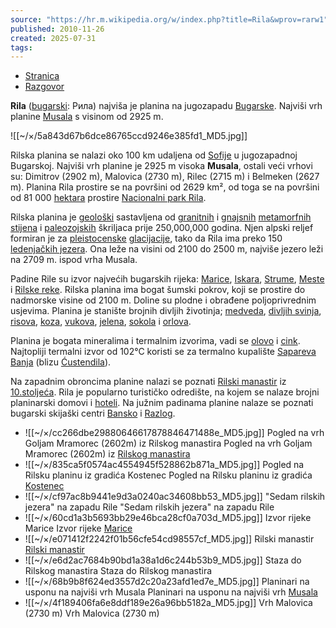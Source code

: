 ```yaml
---
source: "https://hr.m.wikipedia.org/w/index.php?title=Rila&wprov=rarw1"
published: 2010-11-26
created: 2025-07-31
tags:
---
```

- [Stranica](https://hr.m.wikipedia.org/wiki/Rila)
- [Razgovor](https://hr.m.wikipedia.org/wiki/Razgovor:Rila)

**Rila** ([bugarski](https://hr.m.wikipedia.org/wiki/Bugarski_jezik "Bugarski jezik"): Рила) najviša je planina na jugozapadu [Bugarske](https://hr.m.wikipedia.org/wiki/Bugarska "Bugarska"). Najviši vrh planine [Musala](https://hr.m.wikipedia.org/wiki/Musala_\(planinski_vrh\) "Musala (planinski vrh)") s visinom od 2925 m.

![[~/×/5a843d67b6dce86765ccd9246e385fd1_MD5.jpg]]

Rilska planina se nalazi oko 100 km udaljena od [Sofije](https://hr.m.wikipedia.org/wiki/Sofija "Sofija") u jugozapadnoj Bugarskoj. Najviši vrh planine je 2925 m visoka **Musala**, ostali veći vrhovi su: Dimitrov (2902 m), Malovica (2730 m), Rilec (2715 m) i Belmeken (2627 m). Planina Rila prostire se na površini od 2629 km², od toga se na površini od 81 000 [hektara](https://hr.m.wikipedia.org/wiki/Hektar "Hektar") prostire [Nacionalni park Rila](https://hr.m.wikipedia.org/w/index.php?title=Nacionalni_park_Rila&action=edit&redlink=1 "Nacionalni park Rila (stranica ne postoji)").

Rilska planina je [geološki](https://hr.m.wikipedia.org/wiki/Geologija "Geologija") sastavljena od [granitnih](https://hr.m.wikipedia.org/wiki/Granit "Granit") i [gnajsnih](https://hr.m.wikipedia.org/wiki/Gnajs "Gnajs") [metamorfnih stijena](https://hr.m.wikipedia.org/w/index.php?title=Metamorfne_stene&action=edit&redlink=1 "Metamorfne stene (stranica ne postoji)") i [paleozojskih](https://hr.m.wikipedia.org/wiki/Paleozoik "Paleozoik") škriljaca prije 250,000,000 godina. Njen alpski reljef formiran je za [pleistocenske](https://hr.m.wikipedia.org/wiki/Pleistocen "Pleistocen") [glacijacije](https://hr.m.wikipedia.org/wiki/Glacijacija "Glacijacija"), tako da Rila ima preko 150 [ledenjačkih jezera](https://hr.m.wikipedia.org/wiki/Glacijalno_jezero "Glacijalno jezero"). Ona leže na visini od 2100 do 2500 m, najviše jezero leži na 2709 m. ispod vrha Musala.

Padine Rile su izvor najvećih bugarskih rijeka: [Marice](https://hr.m.wikipedia.org/wiki/Marica_\(rijeka\) "Marica (rijeka)"), [Iskara](https://hr.m.wikipedia.org/w/index.php?title=Iskar&action=edit&redlink=1 "Iskar (stranica ne postoji)"), [Strume](https://hr.m.wikipedia.org/wiki/Struma "Struma"), [Meste](https://hr.m.wikipedia.org/wiki/Mesta "Mesta") i [Rilske reke](https://hr.m.wikipedia.org/w/index.php?title=Rilska_reka&action=edit&redlink=1 "Rilska reka (stranica ne postoji)"). Rilska planina ima bogat šumski pokrov, koji se prostire do nadmorske visine od 2100 m. Doline su plodne i obrađene poljoprivrednim usjevima. Planina je stanište brojnih divljih životinja; [medveda](https://hr.m.wikipedia.org/w/index.php?title=Medved&action=edit&redlink=1 "Medved (stranica ne postoji)"), [divljih svinja](https://hr.m.wikipedia.org/wiki/Divlja_svinja "Divlja svinja"), [risova](https://hr.m.wikipedia.org/wiki/Risovi "Risovi"), [koza](https://hr.m.wikipedia.org/wiki/Koze "Koze"), [vukova](https://hr.m.wikipedia.org/wiki/Vuk "Vuk"), [jelena](https://hr.m.wikipedia.org/wiki/Jeleni "Jeleni"), [sokola](https://hr.m.wikipedia.org/wiki/Sokol "Sokol") i [orlova](https://hr.m.wikipedia.org/wiki/Orao "Orao").

Planina je bogata mineralima i termalnim izvorima, vadi se [olovo](https://hr.m.wikipedia.org/wiki/Olovo_\(element\) "Olovo (element)") i [cink](https://hr.m.wikipedia.org/wiki/Cink "Cink"). Najtopliji termalni izvor od 102°C koristi se za termalno kupalište [Sapareva Banja](https://hr.m.wikipedia.org/w/index.php?title=Sapareva_Banja&action=edit&redlink=1 "Sapareva Banja (stranica ne postoji)") (blizu [Ćustendila](https://hr.m.wikipedia.org/wiki/%C4%86ustendil "Ćustendil")).

Na zapadnim obroncima planine nalazi se poznati [Rilski manastir](https://hr.m.wikipedia.org/wiki/Rilski_manastir "Rilski manastir") iz [10.stoljeća](https://hr.m.wikipedia.org/wiki/10._stolje%C4%87e "10. stoljeće"). Rila je popularno turističko odredište, na kojem se nalaze brojni planinarski domovi i [hoteli](https://hr.m.wikipedia.org/wiki/Hotel "Hotel"). Na južnim padinama planine nalaze se poznati bugarski skijaški centri [Bansko](https://hr.m.wikipedia.org/w/index.php?title=Bansko&action=edit&redlink=1 "Bansko (stranica ne postoji)") i [Razlog](https://hr.m.wikipedia.org/w/index.php?title=Razlog&action=edit&redlink=1 "Razlog (stranica ne postoji)").

- ![[~/×/cc266dbe29880646617878846471488e_MD5.jpg]]
	Pogled na vrh Goljam Mramorec (2602m) iz Rilskog manastira
	Pogled na vrh Goljam Mramorec (2602m) iz [Rilskog manastira](https://hr.m.wikipedia.org/wiki/Rilski_manastir "Rilski manastir")
- ![[~/×/835ca5f0574ac4554945f528862b871a_MD5.jpg]]
	Pogled na Rilsku planinu iz gradića Kostenec
	Pogled na Rilsku planinu iz gradića [Kostenec](https://hr.m.wikipedia.org/w/index.php?title=Kostenec&action=edit&redlink=1 "Kostenec (stranica ne postoji)")
- ![[~/×/cf97ac8b9441e9d3a0240ac34608bb53_MD5.jpg]]
	"Sedam rilskih jezera" na zapadu Rile
	"Sedam rilskih jezera" na zapadu Rile
- ![[~/×/60cd1a3b5693bb29e46bca28cf0a703d_MD5.jpg]]
	Izvor rijeke Marice
	Izvor rijeke [Marice](https://hr.m.wikipedia.org/wiki/Marica_\(rijeka\) "Marica (rijeka)")
- ![[~/×/e071412f2242f01b56cfe54cd98557cf_MD5.jpg]]
	Rilski manastir
	[Rilski manastir](https://hr.m.wikipedia.org/wiki/Rilski_manastir "Rilski manastir")
- ![[~/×/e6d2ac7684b90bd1a38a1d6c244b53b9_MD5.jpg]]
	Staza do Rilskog manastira
	Staza do Rilskog manastira
- ![[~/×/68b9b8f624ed3557d2c20a23afd1ed7e_MD5.jpg]]
	Planinari na usponu na najviši vrh Musala
	Planinari na usponu na najviši vrh [Musala](https://hr.m.wikipedia.org/wiki/Musala "Musala")
- ![[~/×/4f189406fa6e8ddf189e26a96bb5182a_MD5.jpg]]
	Vrh Malovica (2730 m)
	Vrh Malovica (2730 m)